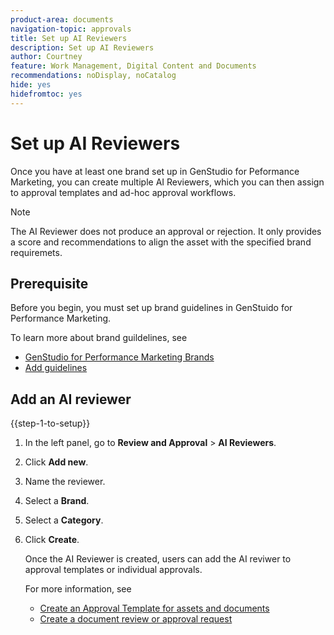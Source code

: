 ```yaml
---
product-area: documents
navigation-topic: approvals
title: Set up AI Reviewers
description: Set up AI Reviewers
author: Courtney
feature: Work Management, Digital Content and Documents
recommendations: noDisplay, noCatalog
hide: yes
hidefromtoc: yes
---
```


# Set up AI Reviewers

Once you have at least one brand set up in GenStudio for Peformance Marketing, you can create multiple AI Reviewers, which you can then assign to approval templates and ad-hoc approval workflows. 

>[!NOTE]
>
>The AI Reviewer does not produce an approval or rejection. It only provides a score and recommendations to align the asset with the specified brand requiremets. 

<!--## Access requirements

Standard license--> 

## Prerequisite 

Before you begin, you must set up brand guidelines in GenStuido for Performance Marketing.

To learn more about brand guildelines, see

* [GenStudio for Performance Marketing Brands](https://experienceleague.adobe.com/en/docs/genstudio-for-performance-marketing/user-guide/guidelines/brands)
* [Add guidelines](https://experienceleague.adobe.com/en/docs/genstudio-for-performance-marketing/user-guide/guidelines/add-guidelines)

## Add an AI reviewer

{{step-1-to-setup}}

1. In the left panel, go to **Review and Approval** > **AI Reviewers**.
1. Click **Add new**.
1. Name the reviewer.
1. Select a **Brand**.
1. Select a **Category**.
1. Click **Create**.

    Once the AI Reviewer is created, users can add the AI reviwer to approval templates or individual approvals. 

    For more information, see

    * [Create an Approval Template for assets and documents](/help/quicksilver/review-and-approve-work/document-reviews-and-approvals/manage-document-approvals/create-approval-template.md)
    * [Create a document review or approval request](/help/quicksilver/review-and-approve-work/document-reviews-and-approvals/manage-document-approvals/create-a-document-approval.md)

